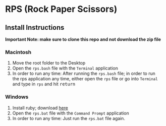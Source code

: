 # RPS (Rock Paper Scissors)

## Install Instructions

**Important Note: make sure to clone this repo and not download the zip file**

### Macintosh

1. Move the root folder to the Desktop
2. Open the `rps.bash` file with the `Terminal` application
3. In order to run any time: After running the `rps.bash` file; in order to run the rps application any time, either open the `rps` file or go into `Terminal` and type in `rps` and hit <kbd>return</kbd>

### Windows

1. Install ruby; download [here](http://rubyinstaller.org/downloads/)
2. Open the `rps.bat` file with the `Command Prompt` application
3. In order to run any time: Just run the `rps.bat` file again.

